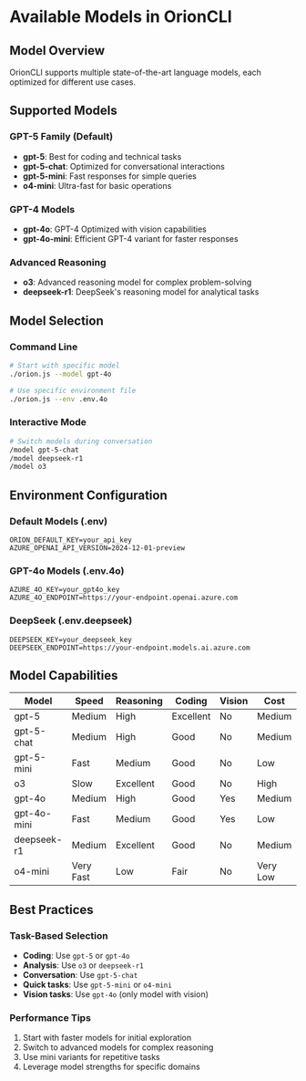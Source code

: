 # Available Models in OrionCLI

## Model Overview

OrionCLI supports multiple state-of-the-art language models, each optimized for different use cases.

## Supported Models

### GPT-5 Family (Default)
- **gpt-5**: Best for coding and technical tasks
- **gpt-5-chat**: Optimized for conversational interactions
- **gpt-5-mini**: Fast responses for simple queries
- **o4-mini**: Ultra-fast for basic operations

### GPT-4 Models
- **gpt-4o**: GPT-4 Optimized with vision capabilities
- **gpt-4o-mini**: Efficient GPT-4 variant for faster responses

### Advanced Reasoning
- **o3**: Advanced reasoning model for complex problem-solving
- **deepseek-r1**: DeepSeek's reasoning model for analytical tasks

## Model Selection

### Command Line
```bash
# Start with specific model
./orion.js --model gpt-4o

# Use specific environment file
./orion.js --env .env.4o
```

### Interactive Mode
```bash
# Switch models during conversation
/model gpt-5-chat
/model deepseek-r1
/model o3
```

## Environment Configuration

### Default Models (.env)
```env
ORION_DEFAULT_KEY=your_api_key
AZURE_OPENAI_API_VERSION=2024-12-01-preview
```

### GPT-4o Models (.env.4o)
```env
AZURE_4O_KEY=your_gpt4o_key
AZURE_4O_ENDPOINT=https://your-endpoint.openai.azure.com
```

### DeepSeek (.env.deepseek)
```env
DEEPSEEK_KEY=your_deepseek_key
DEEPSEEK_ENDPOINT=https://your-endpoint.models.ai.azure.com
```

## Model Capabilities

| Model | Speed | Reasoning | Coding | Vision | Cost |
|-------|-------|-----------|--------|--------|------|
| gpt-5 | Medium | High | Excellent | No | Medium |
| gpt-5-chat | Medium | High | Good | No | Medium |
| gpt-5-mini | Fast | Medium | Good | No | Low |
| o3 | Slow | Excellent | Good | No | High |
| gpt-4o | Medium | High | Good | Yes | Medium |
| gpt-4o-mini | Fast | Medium | Good | Yes | Low |
| deepseek-r1 | Medium | Excellent | Good | No | Medium |
| o4-mini | Very Fast | Low | Fair | No | Very Low |

## Best Practices

### Task-Based Selection
- **Coding**: Use `gpt-5` or `gpt-4o`
- **Analysis**: Use `o3` or `deepseek-r1`
- **Conversation**: Use `gpt-5-chat`
- **Quick tasks**: Use `gpt-5-mini` or `o4-mini`
- **Vision tasks**: Use `gpt-4o` (only model with vision)

### Performance Tips
1. Start with faster models for initial exploration
2. Switch to advanced models for complex reasoning
3. Use mini variants for repetitive tasks
4. Leverage model strengths for specific domains
